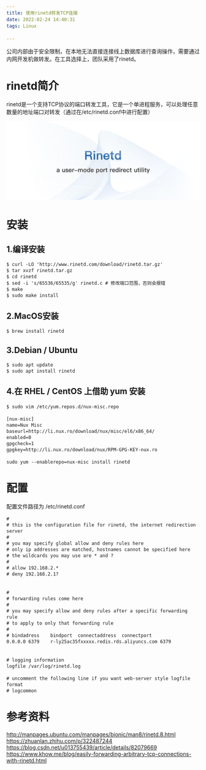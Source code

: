 ```yaml
---
title: 使用rinetd转发TCP连接
date: 2022-02-24 14:40:31
tags: Linux

---
```



公司内部由于安全限制，在本地无法直接连接线上数据库进行查询操作，需要通过内网开发机做转发。在工具选择上，团队采用了rinetd。

# rinetd简介
rinetd是一个支持TCP协议的端口转发工具，它是一个单进程服务，可以处理任意数量的地址端口对转发（通过在/etc/rinetd.conf中进行配置）

[![](使用rinetd转发/header.jpeg "官方网站")](http://www.rinetd.com/)

# 安装
##  1.编译安装
```shell
$ curl -LO 'http://www.rinetd.com/download/rinetd.tar.gz'
$ tar xvzf rinetd.tar.gz
$ cd rinetd
$ sed -i 's/65536/65535/g' rinetd.c # 修改端口范围，否则会报错
$ make
$ sudo make install
```
## 2.MacOS安装
```shell
$ brew install rinetd
```


## 3.Debian / Ubuntu

```shell
$ sudo apt update
$ sudo apt install rinetd
```

## 4.在 RHEL / CentOS 上借助 yum 安装

```shell
$ sudo vim /etc/yum.repos.d/nux-misc.repo

[nux-misc]
name=Nux Misc
baseurl=http://li.nux.ro/download/nux/misc/el6/x86_64/
enabled=0
gpgcheck=1
gpgkey=http://li.nux.ro/download/nux/RPM-GPG-KEY-nux.ro

sudo yum --enablerepo=nux-misc install rinetd
```


# 配置
配置文件路径为 /etc/rinetd.conf
```shell
#
# this is the configuration file for rinetd, the internet redirection server
#
# you may specify global allow and deny rules here
# only ip addresses are matched, hostnames cannot be specified here
# the wildcards you may use are * and ?
#
# allow 192.168.2.*
# deny 192.168.2.1?


#
# forwarding rules come here
#
# you may specify allow and deny rules after a specific forwarding rule
# to apply to only that forwarding rule
#
# bindadress    bindport  connectaddress  connectport
0.0.0.0 6379    r-ly25ac35fxxxxx.redis.rds.aliyuncs.com 6379


# logging information
logfile /var/log/rinetd.log

# uncomment the following line if you want web-server style logfile format
# logcommon
```

# 参考资料
<http://manpages.ubuntu.com/manpages/bionic/man8/rinetd.8.html>
<https://zhuanlan.zhihu.com/p/322487244>
<https://blog.csdn.net/u013755439/article/details/82079669>
<https://www.khow.me/blog/easily-forwarding-arbitrary-tcp-connections-with-rinetd.html>

